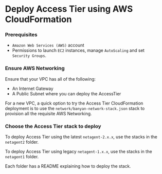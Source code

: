 # Deploy Access Tier using AWS CloudFormation

### Prerequisites

* `Amazon Web Services (AWS)` account
* Permissions to launch `EC2` instances, manage `AutoScaling` and set `Security Groups`.

### Ensure AWS Networking

Ensure that your VPC has all of the following:
   *  An Internet Gateway
   *  A Public Subnet where you can deploy the AccessTier

For a new VPC, a quick option to try the Access Tier CloudFormation deployment is to use the `network/banyan-network-stack.json` stack
to provision all the requisite AWS Networking.

### Choose the Access Tier stack to deploy

To deploy Access Tier using the latest `netagent-2.x.x`, use the stacks in the `netagent2` folder.

To deploy Access Tier using legacy `netagent-1.x.x`, use the stacks in the `netagent1` folder.

Each folder has a README explaining how to deploy the stack.
